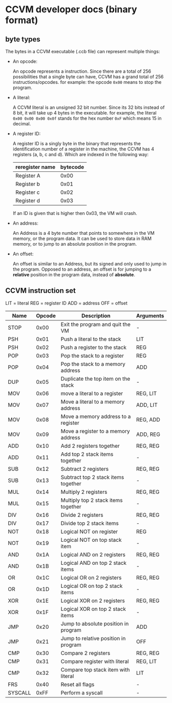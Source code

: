 # CCVM developer docs (binary format)

## byte types

The bytes in a CCVM executable (.ccb file) can represent multiple things:

- An opcode:

  An opcode represents a instruction. Since there are a total of 256 possibilities that a single byte can have, CCVM has a grand total of 256 instructions/opcodes. for example: the opcode `0x00` means to stop the program.

  

- A literal:

  A CCVM literal is an unsigned 32 bit number. Since its 32 bits instead of 8 bit, it will take up 4 bytes in the executable. for example, the literal `0x00 0x00 0x00 0x0f` stands for the hex number `0xF` which means 15 in decimal.

  

- A register ID:

  A register ID is a singly byte in the binary that represents the identification number of a register in the machine, the CCVM has 4 registers (a, b, c and d). Which are indexed in the following way:

  | reregister name | bytecode |
  | --------------- | -------- |
  | Register A      | 0x00     |
  | Register b      | 0x01     |
  | Register c      | 0x02     |
  | Register d      | 0x03     |

  If an ID is given that is higher then 0x03, the VM will crash.

  

- An address:

  An Address is a 4 byte number that points to somewhere in the VM memory, or the program data. It can be used to store data in RAM memory, or to jump to an absolute position in the program.

  

- An offset:

  An offset is similar to an Address, but its signed and only used to jump in the program. Opposed to an address, an offset is for jumping to a **relative** position in the program data, instead of **absolute**.

  

## CCVM instruction set

LIT = literal
REG = register ID
ADD = address
OFF = offset

| Name    | Opcode | Description                          | Arguments |
| ------- | ------ | ------------------------------------ | --------- |
| STOP    | 0x00   | Exit the program and quit the VM     | -         |
| PSH     | 0x01   | Push a literal to the stack          | LIT       |
| PSH     | 0x02   | Push a register to the stack         | REG       |
| POP     | 0x03   | Pop the stack to a register          | REG       |
| POP     | 0x04   | Pop the stack to a memory address    | ADD       |
| DUP     | 0x05   | Duplicate the top item on the stack  | -         |
| MOV     | 0x06   | move a literal to a register         | REG, LIT  |
| MOV     | 0x07   | Move a literal to a memory address   | ADD, LIT  |
| MOV     | 0x08   | Move a memory address to a register  | REG, ADD  |
| MOV     | 0x09   | Move a register to a memory address  | ADD, REG  |
| ADD     | 0x10   | Add 2 registers together             | REG, REG  |
| ADD     | 0x11   | Add top 2 stack items together       | -         |
| SUB     | 0x12   | Subtract 2 registers                 | REG, REG  |
| SUB     | 0x13   | Subtract top 2 stack items together  | -         |
| MUL     | 0x14   | Multiply 2 registers                 | REG, REG  |
| MUL     | 0x15   | Multiply top 2 stack items together  | -         |
| DIV     | 0x16   | Divide 2 registers                   | REG, REG  |
| DIV     | 0x17   | Divide top 2 stack items             | -         |
| NOT     | 0x18   | Logical NOT on register              | REG       |
| NOT     | 0x19   | Logical NOT on top stack item        | -         |
| AND     | 0x1A   | Logical AND on 2 registers           | REG, REG  |
| AND     | 0x1B   | Logical AND on top 2 stack items     | -         |
| OR      | 0x1C   | Logical OR on 2 registers            | REG, REG  |
| OR      | 0x1D   | Logical OR on top 2 stack items      | -         |
| XOR     | 0x1E   | Logical XOR on 2 registers           | REG, REG  |
| XOR     | 0x1F   | Logical XOR on top 2 stack items     | -         |
| JMP     | 0x20   | Jump to absolute position in program | ADD       |
| JMP     | 0x21   | Jump to relative position in program | OFF       |
| CMP     | 0x30   | Compare 2 registers                  | REG, REG  |
| CMP     | 0x31   | Compare register with literal        | REG, LIT  |
| CMP     | 0x32   | Compare top stack item with literal  | LIT       |
| FRS     | 0x40   | Reset all flags                      | -         |
| SYSCALL | 0xFF   | Perform a syscall                    | -         |

